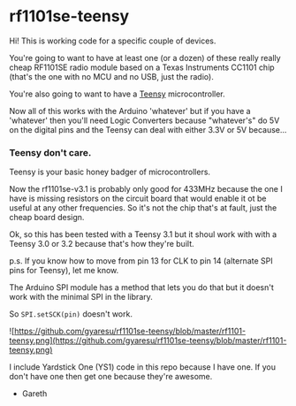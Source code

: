 # rf1101se-teensy

Hi! This is working code for a specific couple of devices.

You're going to want to have at least one (or a dozen) of these really really cheap RF1101SE radio module based on a Texas Instruments CC1101 chip (that's the one with no MCU and no USB, just the radio).

You're also going to want to have a [Teensy](https://www.pjrc.com/teensy/teensy31.html) microcontroller.

Now all of this works with the Arduino 'whatever' but if you have a 'whatever' then you'll need Logic Converters because "whatever's" do 5V on the digital pins and the Teensy can deal with either 3.3V or 5V because...

### Teensy don't care.

Teensy is your basic honey badger of microcontrollers.

Now the rf1101se-v3.1 is probably only good for 433MHz because the one I have is missing resistors on the circuit board that would enable it ot be useful at any other frequencies. So it's not the chip that's at fault, just the cheap board design.

Ok, so this has been tested with a Teensy 3.1 but it shoul work with with a Teensy 3.0 or 3.2 because that's how they're built.

p.s. If you know how to move from pin 13 for CLK to pin 14 (alternate SPI pins for Teensy), let me know.

The Arduino SPI module has a method that lets you do that but it doesn't work with the minimal SPI in the library.

So ```SPI.setSCK(pin)``` doesn't work.

![https://github.com/gyaresu/rf1101se-teensy/blob/master/rf1101-teensy.png](https://github.com/gyaresu/rf1101se-teensy/blob/master/rf1101-teensy.png)

I include Yardstick One (YS1) code in this repo because I have one. If you don't have one then get one because they're awesome.

 - Gareth

